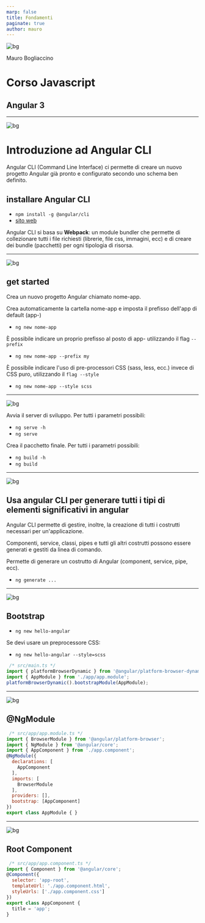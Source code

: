 ```yaml
---
marp: false
title: Fondamenti
paginate: true
author: mauro
---
```

![bg](./ITS_BG_Slide.jpg)

Mauro Bogliaccino

# Corso Javascript

## Angular 3

---
![bg](./ITS_BG_Slide.jpg)

# Introduzione ad Angular CLI

Angular CLI (Command Line Interface) ci permette di creare un nuovo progetto Angular già pronto e configurato secondo uno schema ben definito.


## installare Angular CLI

* `npm install -g @angular/cli`
* [sito web](https://cli.angular.io/)
 
Angular CLI si basa su **Webpack**: un module bundler  che permette di collezionare tutti i file richiesti (librerie, file css, immagini, ecc) e di creare dei bundle (pacchetti) per ogni tipologia di risorsa.


---
![bg](./ITS_BG_Slide.jpg)



## get started

Crea un nuovo progetto Angular chiamato nome-app.

Crea automaticamente la cartella nome-app e imposta il prefisso dell'app di default (app-)
* `ng new nome-app`

È possibile indicare un proprio prefisso al posto di app- utilizzando il flag `--prefix`

* `ng new nome-app --prefix my`

È possibile indicare l'uso di pre-processori CSS (sass, less, ecc.) invece di CSS puro, utilizzando il `flag --style`

* `ng new nome-app --style scss`


---
![bg](./ITS_BG_Slide.jpg)



Avvia il server di sviluppo. Per tutti i parametri possibili:

* `ng serve -h`
* `ng serve`
  

Crea il pacchetto finale. Per tutti i parametri possibili:

* `ng build -h`
* `ng build`
  

---
![bg](./ITS_BG_Slide.jpg)



## Usa angular CLI per generare tutti i tipi di elementi significativi  in angular

Angular CLI permette di gestire, inoltre, la creazione di tutti i costrutti necessari per un'applicazione.

Componenti, service, classi, pipes e tutti gli altri costrutti possono essere generati e gestiti da linea di comando.

Permette di generare un costrutto di Angular (component, service, pipe, ecc).
* `ng generate ...`


---
![bg](./ITS_BG_Slide.jpg)



## Bootstrap

 
* `ng new hello-angular`

Se devi usare un preprocessore CSS: 
* `ng new hello-angular --style=scss`

```javascript  
 /* src/main.ts */
import { platformBrowserDynamic } from '@angular/platform-browser-dynamic';
import { AppModule } from './app/app.module';
platformBrowserDynamic().bootstrapModule(AppModule);
```  


---
![bg](./ITS_BG_Slide.jpg)



## @NgModule

  
```javascript  
 /* src/app/app.module.ts */
import { BrowserModule } from '@angular/platform-browser';
import { NgModule } from '@angular/core';
import { AppComponent } from './app.component';
@NgModule({
  declarations: [
    AppComponent
  ],
  imports: [
    BrowserModule
  ],
  providers: [],
  bootstrap: [AppComponent]
})
export class AppModule { }
```  
  


---
![bg](./ITS_BG_Slide.jpg)



## Root Component


```javascript
 /* src/app/app.component.ts */
import { Component } from '@angular/core';
@Component({
  selector: 'app-root',
  templateUrl: './app.component.html',
  styleUrls: ['./app.component.css']
})
export class AppComponent {
  title = 'app';
}
```  
